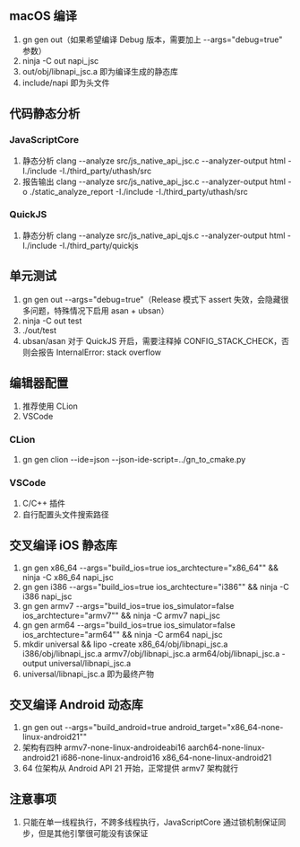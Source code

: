 ## macOS 编译

1. gn gen out（如果希望编译 Debug 版本，需要加上 --args="debug=true" 参数）
2. ninja -C out napi_jsc
3. out/obj/libnapi_jsc.a 即为编译生成的静态库
4. include/napi 即为头文件

## 代码静态分析

### JavaScriptCore

1. 静态分析 clang --analyze src/js_native_api_jsc.c --analyzer-output html -I./include -I./third_party/uthash/src
2. 报告输出 clang --analyze src/js_native_api_jsc.c --analyzer-output html -o ./static_analyze_report -I./include
   -I./third_party/uthash/src

### QuickJS

1. 静态分析 clang --analyze src/js_native_api_qjs.c --analyzer-output html -I./include -I./third_party/quickjs

## 单元测试

1. gn gen out --args="debug=true"（Release 模式下 assert 失效，会隐藏很多问题，特殊情况下启用 asan + ubsan）
2. ninja -C out test
3. ./out/test
4. ubsan/asan 对于 QuickJS 开启，需要注释掉 CONFIG_STACK_CHECK，否则会报告 InternalError: stack overflow

## 编辑器配置

1. 推荐使用 CLion
2. VSCode

### CLion

1. gn gen clion --ide=json --json-ide-script=../gn_to_cmake.py

### VSCode

1. C/C++ 插件
2. 自行配置头文件搜索路径

## 交叉编译 iOS 静态库

1. gn gen x86_64 --args="build_ios=true ios_archtecture=\"x86_64\"" && ninja -C x86_64 napi_jsc
2. gn gen i386 --args="build_ios=true ios_archtecture=\"i386\"" && ninja -C i386 napi_jsc
3. gn gen armv7 --args="build_ios=true ios_simulator=false ios_archtecture=\"armv7\"" && ninja -C armv7 napi_jsc
4. gn gen arm64 --args="build_ios=true ios_simulator=false ios_archtecture=\"arm64\"" && ninja -C arm64 napi_jsc
5. mkdir universal && lipo -create x86_64/obj/libnapi_jsc.a i386/obj/libnapi_jsc.a armv7/obj/libnapi_jsc.a
   arm64/obj/libnapi_jsc.a -output universal/libnapi_jsc.a
6. universal/libnapi_jsc.a 即为最终产物

## 交叉编译 Android 动态库

1. gn gen out --args="build_android=true android_target=\"x86_64-none-linux-android21\""
2. 架构有四种 armv7-none-linux-androideabi16 aarch64-none-linux-android21 i686-none-linux-android16
   x86_64-none-linux-android21
3. 64 位架构从 Android API 21 开始，正常提供 armv7 架构就行

## 注意事项

1. 只能在单一线程执行，不跨多线程执行，JavaScriptCore 通过锁机制保证同步，但是其他引擎很可能没有该保证
